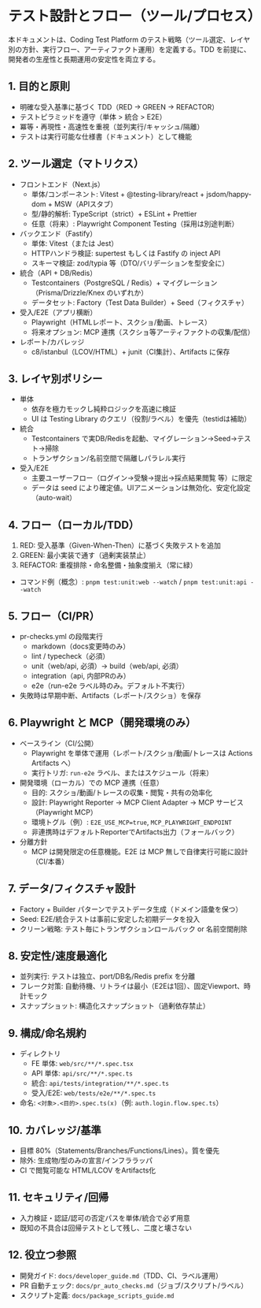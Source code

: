 # テスト設計とフロー（ツール/プロセス）

本ドキュメントは、Coding Test Platform のテスト戦略（ツール選定、レイヤ別の方針、実行フロー、アーティファクト運用）を定義する。TDD を前提に、開発者の生産性と長期運用の安定性を両立する。

## 1. 目的と原則
- 明確な受入基準に基づく TDD（RED → GREEN → REFACTOR）
- テストピラミッドを遵守（単体 > 統合 > E2E）
- 冪等・再現性・高速性を重視（並列実行/キャッシュ/隔離）
- テストは実行可能な仕様書（ドキュメント）として機能

## 2. ツール選定（マトリクス）
- フロントエンド（Next.js）
  - 単体/コンポーネント: Vitest + @testing-library/react + jsdom/happy-dom + MSW（APIスタブ）
  - 型/静的解析: TypeScript（strict）+ ESLint + Prettier
  - 任意（将来）: Playwright Component Testing（採用は別途判断）
- バックエンド（Fastify）
  - 単体: Vitest（または Jest）
  - HTTPハンドラ検証: supertest もしくは Fastify の inject API
  - スキーマ検証: zod/typia 等（DTO/バリデーションを型安全に）
- 統合（API + DB/Redis）
  - Testcontainers（PostgreSQL / Redis）+ マイグレーション（Prisma/Drizzle/Knex のいずれか）
  - データセット: Factory（Test Data Builder）+ Seed（フィクスチャ）
- 受入/E2E（アプリ横断）
  - Playwright（HTMLレポート、スクショ/動画、トレース）
  - 将来オプション: MCP 連携（スクショ等アーティファクトの収集/配信）
- レポート/カバレッジ
  - c8/istanbul（LCOV/HTML）+ junit（CI集計）、Artifacts に保存

## 3. レイヤ別ポリシー
- 単体
  - 依存を極力モックし純粋ロジックを高速に検証
  - UI は Testing Library のクエリ（役割/ラベル）を優先（testidは補助）
- 統合
  - Testcontainers で実DB/Redisを起動、マイグレーション→Seed→テスト→掃除
  - トランザクション/名前空間で隔離しパラレル実行
- 受入/E2E
  - 主要ユーザーフロー（ログイン→受験→提出→採点結果閲覧 等）に限定
  - データは seed により確定値。UIアニメーションは無効化、安定化設定（auto-wait）

## 4. フロー（ローカル/TDD）
1) RED: 受入基準（Given-When-Then）に基づく失敗テストを追加
2) GREEN: 最小実装で通す（過剰実装禁止）
3) REFACTOR: 重複排除・命名整備・抽象度揃え（常に緑）
- コマンド例（概念）: `pnpm test:unit:web --watch` / `pnpm test:unit:api --watch`

## 5. フロー（CI/PR）
- pr-checks.yml の段階実行
  - markdown（docs変更時のみ）
  - lint / typecheck（必須）
  - unit（web/api, 必須）→ build（web/api, 必須）
  - integration（api, 内部PRのみ）
  - e2e（run-e2e ラベル時のみ。デフォルト不実行）
- 失敗時は早期中断、Artifacts（レポート/スクショ）を保存

## 6. Playwright と MCP（開発環境のみ）
- ベースライン（CI/公開）
  - Playwright を単体で運用（レポート/スクショ/動画/トレースは Actions Artifacts へ）
  - 実行トリガ: `run-e2e` ラベル、またはスケジュール（将来）
- 開発環境（ローカル）での MCP 連携（任意）
  - 目的: スクショ/動画/トレースの収集・閲覧・共有の効率化
  - 設計: Playwright Reporter → MCP Client Adapter → MCP サービス（Playwright MCP）
  - 環境トグル（例）: `E2E_USE_MCP=true`, `MCP_PLAYWRIGHT_ENDPOINT`
  - 非連携時はデフォルトReporterでArtifacts出力（フォールバック）
- 分離方針
  - MCP は開発限定の任意機能。E2E は MCP 無しで自律実行可能に設計（CI/本番）

## 7. データ/フィクスチャ設計
- Factory + Builder パターンでテストデータ生成（ドメイン語彙を保つ）
- Seed: E2E/統合テストは事前に安定した初期データを投入
- クリーン戦略: テスト毎にトランザクションロールバック or 名前空間削除

## 8. 安定性/速度最適化
- 並列実行: テストは独立、port/DB名/Redis prefix を分離
- フレーク対策: 自動待機、リトライは最小（E2Eは1回）、固定Viewport、時計モック
- スナップショット: 構造化スナップショット（過剰依存禁止）

## 9. 構成/命名規約
- ディレクトリ
  - FE 単体: `web/src/**/*.spec.tsx`
  - API 単体: `api/src/**/*.spec.ts`
  - 統合: `api/tests/integration/**/*.spec.ts`
  - 受入/E2E: `web/tests/e2e/**/*.spec.ts`
- 命名: `<対象>.<目的>.spec.ts(x)`（例: `auth.login.flow.spec.ts`）

## 10. カバレッジ/基準
- 目標 80%（Statements/Branches/Functions/Lines）。質を優先
- 除外: 生成物/型のみの宣言/インフララッパ
- CI で閲覧可能な HTML/LCOV をArtifacts化

## 11. セキュリティ/回帰
- 入力検証・認証/認可の否定パスを単体/統合で必ず用意
- 既知の不具合は回帰テストとして残し、二度と壊さない

## 12. 役立つ参照
- 開発ガイド: `docs/developer_guide.md`（TDD、CI、ラベル運用）
- PR 自動チェック: `docs/pr_auto_checks.md`（ジョブ/スクリプト/ラベル）
- スクリプト定義: `docs/package_scripts_guide.md`
